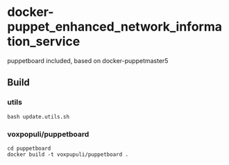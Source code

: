 # docker-puppet_enhanced_network_information_service

puppetboard included, based on docker-puppetmaster5

## Build

### utils

```
bash update.utils.sh
```

### voxpopuli/puppetboard

```
cd puppetboard
docker build -t voxpupuli/puppetboard .
```
